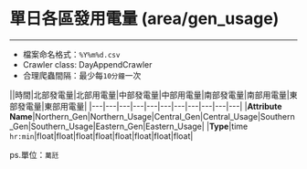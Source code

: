 # 單日各區發用電量 (area/gen_usage)
---
* 檔案命名格式：`%Y%m%d.csv`
* Crawler class: DayAppendCrawler
* 合理爬蟲間隔：最少每`10分鐘`一次

||時間|北部發電量|北部用電量|中部發電量|中部用電量|南部發電量|南部用電量|東部發電量|東部用電量|
|---|---|---|---|---|---|---|---|---|---|---|
|**Attribute Name**|Northern_Gen|Northern_Usage|Central_Gen|Central_Usage|Southern_Gen|Southern_Usage|Eastern_Gen|Eastern_Usage|
|**Type**|time `hr:min`|float|float|float|float|float|float|float|float|

ps.單位：`萬瓩`
